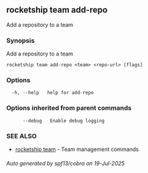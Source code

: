 ## rocketship team add-repo

Add a repository to a team

### Synopsis

Add a repository to a team

```
rocketship team add-repo <team> <repo-url> [flags]
```

### Options

```
  -h, --help   help for add-repo
```

### Options inherited from parent commands

```
      --debug   Enable debug logging
```

### SEE ALSO

* [rocketship team](rocketship_team.md)	 - Team management commands

###### Auto generated by spf13/cobra on 19-Jul-2025
